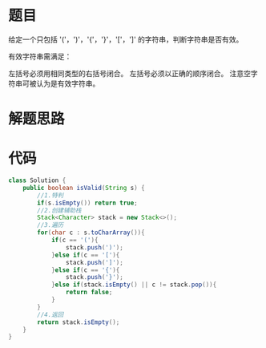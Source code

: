 # 题目

给定一个只包括 '('，')'，'{'，'}'，'['，']' 的字符串，判断字符串是否有效。

有效字符串需满足：

左括号必须用相同类型的右括号闭合。
左括号必须以正确的顺序闭合。
注意空字符串可被认为是有效字符串。

# 解题思路

# 代码

```java
class Solution {
    public boolean isValid(String s) {
        //1.特判
        if(s.isEmpty()) return true;
        //2.创建辅助栈
        Stack<Character> stack = new Stack<>();
        //3.遍历
        for(char c : s.toCharArray()){
            if(c == '('){
                stack.push(')');
            }else if(c == '['){
                stack.push(']');
            }else if(c == '{'){
                stack.push('}');
            }else if(stack.isEmpty() || c != stack.pop()){
                return false;
            }
        }
        //4.返回
        return stack.isEmpty();
    }
}

```

